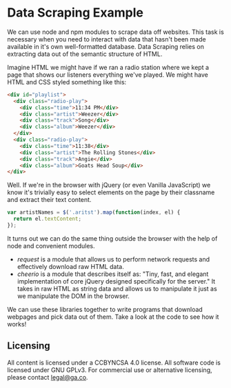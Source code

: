 # Data Scraping Example
We can use node and npm modules to scrape data off websites. This task is
necessary when you need to interact with data that hasn't been made available
in it's own well-formatted database. Data Scraping relies on extracting data
out of the semantic structure of HTML.

Imagine HTML we might have if we ran a radio station where we kept a page that
shows our listeners everything we've played. We might have HTML and CSS styled
something like this:

```html
<div id="playlist">
  <div class="radio-play">
    <div class="time">11:34 PM</div>
    <div class="artist">Weezer</div>
    <div class="track">Song</div>
    <div class="album">Weezer</div>
  </div>
  <div class="radio-play">
    <div class="time">11:38</div>
    <div class="artist">The Rolling Stones</div>
    <div class="track">Angie</div>
    <div class="album">Goats Head Soup</div>
</div>
```

Well. If we're in the browser with jQuery (or even Vanilla JavaScript) we know
it's trivially easy to select elements on the page by their classname and extract
their text content.

```js
var artistNames = $('.aritst').map(function(index, el) {
  return el.textContent;
});
```

It turns out we can do the same thing outside the browser with the help of node
and convenient modules. 

- *request* is a module that allows us to perform network requests and
  effectively download raw HTML data.
- *cheerio* is a module that describes itself as: "Tiny, fast, and elegant
  implementation of core jQuery designed specifically for the server." It
  takes in raw HTML as string data and allows us to manipulate it just as
  we manipulate the DOM in the browser.

We can use these libraries together to write programs that download webpages
and pick data out of them. Take a look at the code to see how it works!

## Licensing
All content is licensed under a CC­BY­NC­SA 4.0 license.
All software code is licensed under GNU GPLv3. For commercial use or alternative licensing, please contact legal@ga.co.

